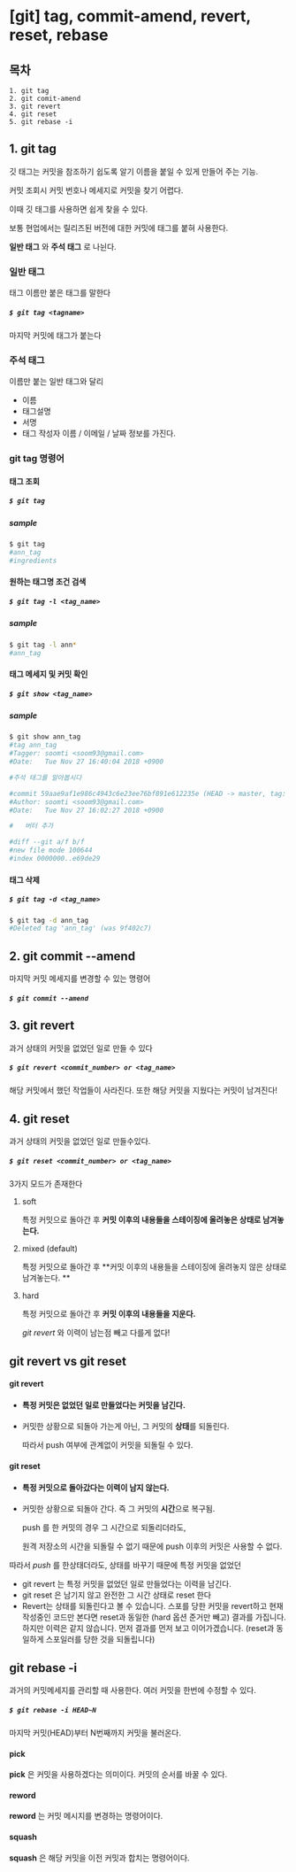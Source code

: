 # [git] tag, commit-amend, revert, reset, rebase 

## 목차 

```
1. git tag
2. git comit-amend
3. git revert
4. git reset
5. git rebase -i
```



## 1. git tag

깃 태그는 커밋을 참조하기 쉽도록 알기 이름을 붙일 수 있게 만들어 주는 기능.

커밋 조회시 커밋 번호나 메세지로 커밋을 찾기 어렵다. 

이때 깃 태그를 사용하면 쉽게 찾을 수 있다. 

보통 현업에서는 릴리즈된 버전에 대한 커밋에 태그를 붙혀 사용한다.

**일반 태그** 와 **주석 태그** 로 나뉜다.



### 일반 태그

태그 이름만 붙은 태그를 말한다

##### `$ git tag <tagname>`

마지막 커밋에 태그가 붙는다



### 주석 태그

이름만 붙는 일반 태그와 달리 

- 이름
- 태그설명
- 서명
- 태그 작성자 이름 / 이메일 / 날짜 정보를 가진다.



### git tag 명령어

#### 태그 조회

##### `$ git tag`

##### sample

```bash
$ git tag
#ann_tag
#ingredients
```

#### 원하는 태그명 조건 검색

##### `$ git tag -l <tag_name>`

##### sample

```bash
$ git tag -l ann*
#ann_tag
```

#### 태그 메세지 및 커밋 확인

##### `$ git show <tag_name>`

##### sample

```bash
$ git show ann_tag
#tag ann_tag
#Tagger: soomti <soom93@gmail.com>
#Date:   Tue Nov 27 16:40:04 2018 +0900

#주석 태그를 알아봅시다

#commit 59aae9af1e986c4943c6e23ee76bf891e612235e (HEAD -> master, tag: ingredients, tag: ann_tag, origin/master)
#Author: soomti <soom93@gmail.com>
#Date:   Tue Nov 27 16:02:27 2018 +0900

#   버터 추가

#diff --git a/f b/f
#new file mode 100644
#index 0000000..e69de29
```

#### 태그 삭제 

##### `$ git tag -d <tag_name>`

```bash
$ git tag -d ann_tag
#Deleted tag 'ann_tag' (was 9f402c7)
```



## 2. git commit --amend

마지막 커밋 메세지를 변경할 수 있는 명령어

##### `$ git commit --amend`



## 3. git revert

과거 상태의 커밋을 없었던 일로 만들 수 있다

##### `$ git revert <commit_number> or <tag_name>`

해당 커밋에서 했던 작업들이 사라진다. 또한 해당 커밋을 지웠다는 커밋이 남겨진다!



## 4. git reset

과거 상태의 커밋을 없었던 일로 만들수있다. 

##### `$ git reset <commit_number> or <tag_name> `

3가지 모드가 존재한다 

1. soft

   특정 커밋으로 돌아간 후 **커밋 이후의 내용들을 스테이징에 올려놓은 상태로 남겨놓는다.** 

2. mixed (default)

   특정 커밋으로 돌아간 후 **커밋 이후의 내용들을 스테이징에 올려놓지 않은 상태로 남겨놓는다. **

3. hard

   특정 커밋으로 돌아간 후 **커밋 이후의 내용들을 지운다.**

   _git revert_ 와 이력이 남는점 빼고 다를게 없다! 



## git revert vs git reset

#### **git revert** 

- #### 특정 커밋은 없었던 일로 만들었다는 커밋을 남긴다.

- 커밋한 상황으로 되돌아 가는게 아닌, 그 커밋의 **상태**를 되돌린다.

  따라서 push 여부에 관계없이 커밋을 되돌릴 수 있다.

#### **git reset**

- #### 특정 커밋으로 돌아갔다는 이력이 남지 않는다. 

- 커밋한 상황으로 되돌아 간다. 즉 그 커밋의 **시간**으로 복구됨. 

  push 를 한 커밋의 경우 그 시간으로 되돌리더라도, 

  원격 저장소의 시간을 되돌릴 수 없기 때문에 push 이후의 커밋은 사용할 수 없다. 


따라서 _push_ 를 한상태더라도, 상태를 바꾸기 때문에 특정 커밋을 없었던 

- git revert 는 특정 커밋을 없었던 일로 만들었다는 이력을 남긴다.
- git reset 은 남기지 않고 완전한 그 시간 상태로 reset 한다 
- Revert는 상태를 되돌린다고 볼 수 있습니다. 스포를 당한 커밋을 revert하고 현재 작성중인 코드만 본다면 reset과 동일한 (hard 옵션 준거만 빼고) 결과를 가집니다. 하지만 이력은 같지 않습니다. 먼저 결과를 먼저 보고 이어가겠습니다. (reset과 동일하게 스포일러를 당한 것을 되돌립니다)



## git rebase -i

과거의 커밋메세지를 관리할 때 사용한다. 여러 커밋을 한번에 수정할 수 있다.

##### `$ git rebase -i HEAD~N`

마지막 커밋(HEAD)부터 N번째까지 커밋을 불러온다. 

#### pick

**pick** 은 커밋을 사용하겠다는 의미이다. 커밋의 순서를 바꿀 수 있다. 

#### reword

**reword** 는 커밋 메시지를 변경하는 명령어이다.

#### squash

**squash** 은 해당 커밋을 이전 커밋과 합치는 명령어이다.